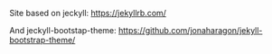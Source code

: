 Site based on jeckyll:
https://jekyllrb.com/

And jeckyll-bootstap-theme:
https://github.com/jonaharagon/jekyll-bootstrap-theme/
